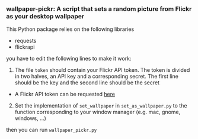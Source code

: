 ### wallpaper-pickr: A script that sets a random picture from Flickr as your desktop wallpaper
This Python package relies on the following libraries

- requests
- flickrapi

you have to edit the following lines to make it work:

1. The file ``token`` should contain your Flickr API token. The token is divided in two halves, an API key and a corresponding secret. The first line should be the key and the second line should be the secret
  - A Flickr API token can be requested [here](https://www.flickr.com/services/api/)
2. Set the implementation of ``set_wallpaper`` in ``set_as_wallpaper.py`` to the function corresponding to your window manager (e.g. mac, gnome, windows, ...)

then you can run ``wallpaper_pickr.py``


